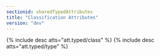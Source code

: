 ```yaml
---
sectionid: sharedTypedAttributes
title: "Classification Attributes"
version: "dev"
---
```


{% include desc atts="att.typed/class" %}
{% include desc atts="att.typed/type" %}
